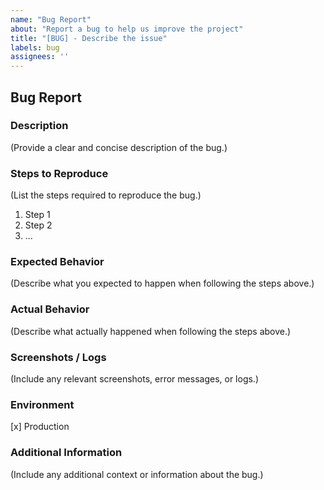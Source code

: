 ```yaml
---
name: "Bug Report"
about: "Report a bug to help us improve the project"
title: "[BUG] - Describe the issue"
labels: bug
assignees: ''
---
```


## Bug Report

### Description
(Provide a clear and concise description of the bug.)

### Steps to Reproduce
(List the steps required to reproduce the bug.)

1. Step 1
2. Step 2
3. ...

### Expected Behavior
(Describe what you expected to happen when following the steps above.)

### Actual Behavior
(Describe what actually happened when following the steps above.)

### Screenshots / Logs
(Include any relevant screenshots, error messages, or logs.)

### Environment

[x] Production

### Additional Information
(Include any additional context or information about the bug.)

